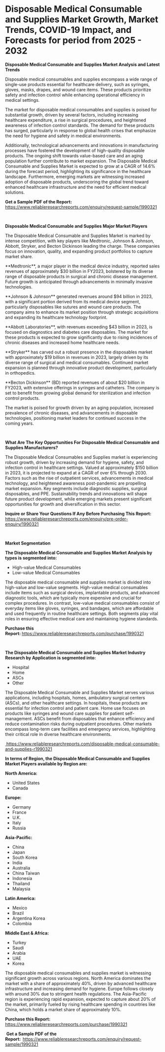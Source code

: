 <p><h1>Disposable Medical Consumable and Supplies Market Growth, Market Trends, COVID-19 Impact, and Forecasts for period from 2025 - 2032</h1></p><p><strong>Disposable Medical Consumable and Supplies Market Analysis and Latest Trends</strong></p>
<p><p>Disposable medical consumables and supplies encompass a wide range of single-use products essential for healthcare delivery, such as syringes, gloves, masks, drapes, and wound care items. These products prioritize safety and infection control while enhancing operational efficiency in medical settings.</p><p>The market for disposable medical consumables and supplies is poised for substantial growth, driven by several factors, including increasing healthcare expenditure, a rise in surgical procedures, and heightened awareness of infection control standards. The demand for these products has surged, particularly in response to global health crises that emphasize the need for hygiene and safety in medical environments.</p><p>Additionally, technological advancements and innovations in manufacturing processes have fostered the development of high-quality disposable products. The ongoing shift towards value-based care and an aging population further contribute to market expansion. The Disposable Medical Consumable and Supplies Market is expected to grow at a CAGR of 14.6% during the forecast period, highlighting its significance in the healthcare landscape. Furthermore, emerging markets are witnessing increased adoption of disposable products, underscoring the global trend toward enhanced healthcare infrastructure and the need for efficient medical solutions.</p></p>
<p><strong>Get a Sample PDF of the Report:&nbsp;</strong> <a href="https://www.reliableresearchreports.com/enquiry/request-sample/1990321?utm_campaign=2820&utm_medium=2&utm_source=Github&utm_content=ia&utm_term=16042025&utm_id=disposable-medical-consumable-and-supplies">https://www.reliableresearchreports.com/enquiry/request-sample/1990321</a></p>
<p>&nbsp;</p>
<p><strong>Disposable Medical Consumable and Supplies Major Market Players</strong></p>
<p><p>The Disposable Medical Consumable and Supplies Market is marked by intense competition, with key players like Medtronic, Johnson & Johnson, Abbott, Stryker, and Becton Dickinson leading the charge. These companies focus on innovation, quality, and expanding product portfolios to capture market share.</p><p>**Medtronic**, a major player in the medical device industry, reported sales revenues of approximately $30 billion in FY2023, bolstered by its diverse range of disposable products in surgical and chronic disease management. Future growth is anticipated through advancements in minimally invasive technologies.</p><p>**Johnson & Johnson** generated revenues around $94 billion in 2023, with a significant portion derived from its medical device segment, particularly disposables like sutures and wound care products. The company aims to enhance its market position through strategic acquisitions and expanding its healthcare technology footprint.</p><p>**Abbott Laboratories**, with revenues exceeding $43 billion in 2023, is focused on diagnostics and diabetes care disposables. The market for these products is expected to grow significantly due to rising incidences of chronic diseases and increased home healthcare needs.</p><p>**Stryker** has carved out a robust presence in the disposables market with approximately $19 billion in revenues in 2023, largely driven by its diverse range of surgical and medical consumables. Continued market expansion is planned through innovative product development, particularly in orthopedics.</p><p>**Becton Dickinson** (BD) reported revenues of about $20 billion in FY2023, with extensive offerings in syringes and catheters. The company is set to benefit from growing global demand for sterilization and infection control products.</p><p>The market is poised for growth driven by an aging population, increased prevalence of chronic diseases, and advancements in disposable technologies, positioning market leaders for continued success in the coming years.</p></p>
<p>&nbsp;</p>
<p><strong>What Are The Key Opportunities For Disposable Medical Consumable and Supplies Manufacturers?</strong></p>
<p><p>The Disposable Medical Consumables and Supplies market is experiencing robust growth, driven by increasing demand for hygiene, safety, and infection control in healthcare settings. Valued at approximately $150 billion in 2023, it is projected to expand at a CAGR of over 6% through 2030. Factors such as the rise of outpatient services, advancements in medical technology, and heightened awareness post-pandemic are propelling market expansion. Key segments include diagnostic supplies, surgical disposables, and PPE. Sustainability trends and innovations will shape future product development, while emerging markets present significant opportunities for growth and diversification in this sector.</p></p>
<p><strong>Inquire or Share Your Questions If Any Before Purchasing This Report:</strong> <a href="https://www.reliableresearchreports.com/enquiry/pre-order-enquiry/1990321?utm_campaign=2820&utm_medium=2&utm_source=Github&utm_content=ia&utm_term=16042025&utm_id=disposable-medical-consumable-and-supplies">https://www.reliableresearchreports.com/enquiry/pre-order-enquiry/1990321</a></p>
<p>&nbsp;</p>
<p><strong>Market Segmentation</strong></p>
<p><strong>The Disposable Medical Consumable and Supplies Market Analysis by types is segmented into:</strong></p>
<p><ul><li>High-value Medical Consumables</li><li>Low-value Medical Consumables</li></ul></p>
<p><p>The disposable medical consumable and supplies market is divided into high-value and low-value segments. High-value medical consumables include items such as surgical devices, implantable products, and advanced diagnostic tools, which are typically more expensive and crucial for complex procedures. In contrast, low-value medical consumables consist of everyday items like gloves, syringes, and bandages, which are affordable and used frequently in routine healthcare settings. Both segments play vital roles in ensuring effective medical care and maintaining hygiene standards.</p></p>
<p><strong>Purchase this Report:&nbsp;</strong><a href="https://www.reliableresearchreports.com/purchase/1990321?utm_campaign=2820&utm_medium=2&utm_source=Github&utm_content=ia&utm_term=16042025&utm_id=disposable-medical-consumable-and-supplies">https://www.reliableresearchreports.com/purchase/1990321</a></p>
<p>&nbsp;</p>
<p><strong>The Disposable Medical Consumable and Supplies Market Industry Research by Application is segmented into:</strong></p>
<p><ul><li>Hospital</li><li>Home</li><li>ASCs</li><li>Other</li></ul></p>
<p><p>The Disposable Medical Consumable and Supplies Market serves various applications, including hospitals, homes, ambulatory surgical centers (ASCs), and other healthcare settings. In hospitals, these products are essential for infection control and patient care. Home use focuses on products like syringes and wound care supplies for patient self-management. ASCs benefit from disposables that enhance efficiency and reduce contamination risks during outpatient procedures. Other markets encompass long-term care facilities and emergency services, highlighting their critical role in diverse healthcare environments.</p></p>
<p><a href="https://www.reliableresearchreports.com/disposable-medical-consumable-and-supplies-r1990321?utm_campaign=2820&utm_medium=2&utm_source=Github&utm_content=ia&utm_term=16042025&utm_id=disposable-medical-consumable-and-supplies">&nbsp;https://www.reliableresearchreports.com/disposable-medical-consumable-and-supplies-r1990321</a></p>
<p><strong>In terms of Region, the Disposable Medical Consumable and Supplies Market Players available by Region are:</strong></p>
<p>
    <p> <strong> North America: </strong>
        <ul>
            <li>United States</li>
            <li>Canada</li>
        </ul>
        </p> 
    <p> <strong> Europe: </strong>
        <ul>
            <li>Germany</li>
            <li>France</li>
            <li>U.K.</li>
            <li>Italy</li>
            <li>Russia</li>
        </ul>
        </p> 
    <p> <strong> Asia-Pacific: </strong>
        <ul>
            <li>China</li>
            <li>Japan</li>
            <li>South Korea</li>
            <li>India</li>
            <li>Australia</li>
            <li>China Taiwan</li>
            <li>Indonesia</li>
            <li>Thailand</li>
            <li>Malaysia</li>
        </ul>
        </p> 
    <p> <strong> Latin America: </strong>
        <ul>
            <li>Mexico</li>
            <li>Brazil</li>
            <li>Argentina Korea</li>
            <li>Colombia</li>
        </ul>
        </p> 
    <p> <strong> Middle East & Africa: </strong>
        <ul>
            <li>Turkey</li>
            <li>Saudi</li>
            <li>Arabia</li>
            <li>UAE</li>
            <li>Korea</li>
        </ul>
    </p>
    </p>
<p><p>The disposable medical consumables and supplies market is witnessing significant growth across various regions. North America dominates the market with a share of approximately 40%, driven by advanced healthcare infrastructure and increasing demand for hygiene. Europe follows closely with around 30% due to stringent health regulations. The Asia-Pacific region is experiencing rapid expansion, expected to capture about 20% of the market, primarily fueled by rising healthcare spending in countries like China, which holds a market share of approximately 10%.</p></p>
<p><strong>Purchase this Report: </strong><a href="https://www.reliableresearchreports.com/purchase/1990321?utm_campaign=2820&utm_medium=2&utm_source=Github&utm_content=ia&utm_term=16042025&utm_id=disposable-medical-consumable-and-supplies">https://www.reliableresearchreports.com/purchase/1990321</a></p>
<p>&nbsp;<strong>Get a Sample PDF of the Report:&nbsp;&nbsp;</strong><a href="https://www.reliableresearchreports.com/enquiry/request-sample/1990321?utm_campaign=2820&utm_medium=2&utm_source=Github&utm_content=ia&utm_term=16042025&utm_id=disposable-medical-consumable-and-supplies">https://www.reliableresearchreports.com/enquiry/request-sample/1990321</a></p>
<p><strong></strong></p>
<p><p></p><p></p><p></p></p>